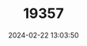---
title: "19357"
category: "Rattus pelurus"
draft: false
date: 2024-02-22 13:03:50
languages:
  English: ["Peleng Rat", "Peleng Island Xanthurus Rat"]
---